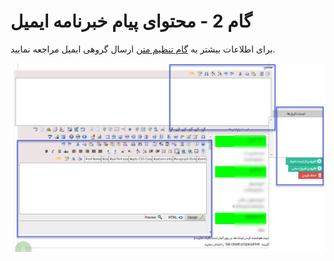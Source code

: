# گام 2 -  محتوای پیام خبرنامه ایمیل 

برای اطلاعات بیشتر به [گام تنظیم متن](https://github.com/1stco/PayamGostarDocs/blob/master/help2.5.4/Marketing/email/send-group-email/2-tanzim-matn-email/2-tanzim-matn-email.md) ارسال گروهی ایمیل مراجعه نمایید.

![](advertising-sendingnewsmail-secondstep.jpg)




